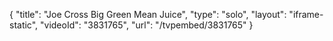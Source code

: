 {
    "title": "Joe Cross Big Green Mean Juice",
    "type": "solo",
    "layout": "iframe-static",
    "videoId": "3831765",
    "url": "\/tvpembed\/3831765"
}